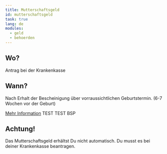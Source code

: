 ```yaml
---
title: Mutterschaftsgeld
id: mutterschaftsgeld
task: true
lang: de
modules:
  - geld
  - behoerden
---
```


## Wo?

Antrag bei der Krankenkasse

## Wann?

Nach Erhalt der Bescheinigung über vorraussichtlichen Geburtstermin. (6-7 Wochen vor der Geburt)

[Mehr Information](https://www.schwanger-in-bayern.de/beruf/eltern/schwangerschaft/index.php)
<todo-link todo="elterngeld-beantragen"> TEST TEST </todo-link>
<todo-link todo="mutterschaftsgeld" page="Beispielrechnung"> BSP </todo-link>

## Achtung!

Das Mutterschaftsgeld erhältst Du nicht automatisch. Du musst es bei deiner Krankenkasse beantragen.
